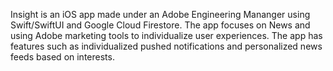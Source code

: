 Insight is an iOS app made under an Adobe Engineering Mananger using Swift/SwiftUI and Google Cloud Firestore. The app focuses on News and using Adobe marketing tools to individualize user experiences.
The app has features such as individualized pushed notifications and personalized news feeds based on interests. 
